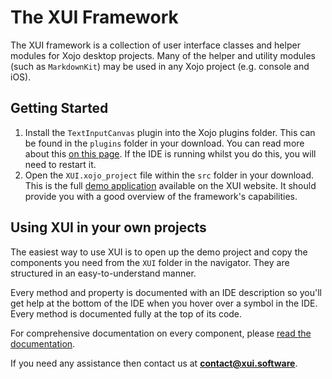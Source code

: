 # The XUI Framework

The XUI framework is a collection of user interface classes and helper modules for Xojo desktop projects. Many of the helper and utility modules (such as `MarkdownKit`) may be used in any Xojo project (e.g. console and iOS).

## Getting Started

1. Install the `TextInputCanvas` plugin into the Xojo plugins folder. This can be found in the `plugins` folder in your download. You can read more about this [on this page][plugin]. If the IDE is running whilst you do this, you will need to restart it.
2. Open the `XUI.xojo_project` file within the `src` folder in your download. This is the full [demo application][demo] available on the XUI website. It should provide you with a good overview of the framework's capabilities.

## Using XUI in your own projects

The easiest way to use XUI is to open up the demo project and copy the components you need from the `XUI` folder in the navigator. They are structured in an easy-to-understand manner.

Every method and property is documented with an IDE description so you'll get help at the bottom of the IDE when you hover over a symbol in the IDE. Every method is documented fully at the top of its code.

For comprehensive documentation on every component, please [read the documentation][docs].

If you need any assistance then contact us at **contact@xui.software**.

[plugin]: https://xui.software/textinputcanvas
[demo]: https://xui.software/products/xui-desktop/demo/
[docs]: https://docs.xui.software